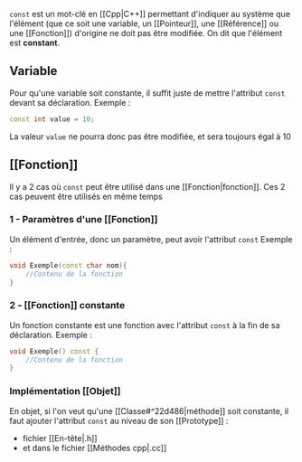 `const` est un mot-clé en [[Cpp|C++]] permettant d'indiquer au système que l'élément (que ce soit une variable, un [[Pointeur]], une [[Référence]] ou une [[Fonction]]) d'origine ne doit pas être modifiée.
On dit que l'élément est **constant**.

## Variable
Pour qu'une variable soit constante, il suffit juste de mettre l'attribut `const` devant sa déclaration.
Exemple :
```cpp
const int value = 10;
```
La valeur `value` ne pourra donc pas être modifiée, et sera toujours égal à 10
## [[Fonction]]
Il y a 2 cas où `const` peut être utilisé dans une [[Fonction|fonction]]. Ces 2 cas peuvent être utilisés en même temps
### 1 - Paramètres d'une [[Fonction]]
Un élément d'entrée, donc un paramètre, peut avoir l'attribut `const`
Exemple :
```cpp
void Exemple(const char nom){
	//Contenu de la fonction
}
```
### 2 - [[Fonction]] constante
Un fonction constante est une fonction avec l'attribut `const` à la fin de sa déclaration.
Exemple :
```cpp
void Exemple() const {
	//Contenu de la fonction
}
```
### Implémentation [[Objet]]
En objet, si l'on veut qu'une [[Classe#^22d486|méthode]] soit constante, il faut ajouter l'attribut `const` au niveau de son [[Prototype]] :
- fichier [[En-tête|.h]]
- et dans le fichier [[Méthodes cpp|.cc]]